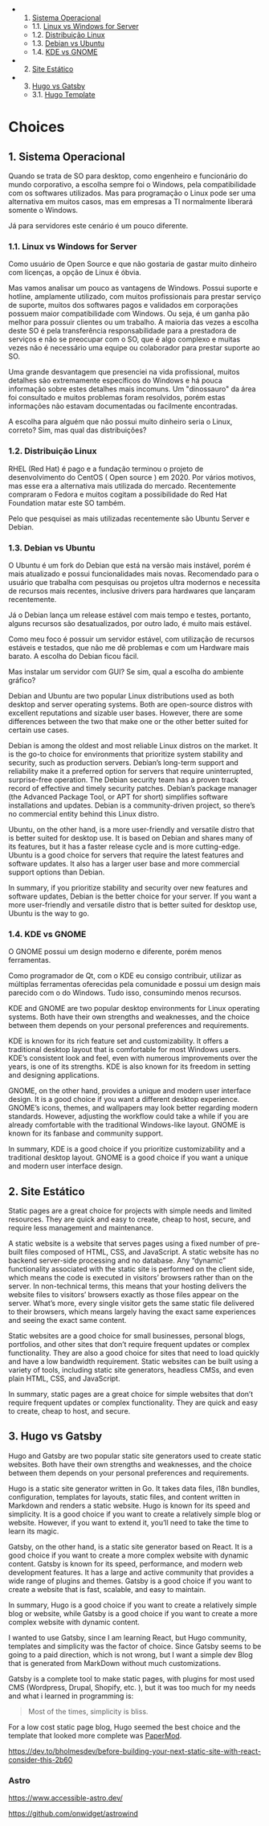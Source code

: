 <!-- vscode-markdown-toc -->
* 1. [Sistema Operacional](#SistemaOperacional)
	* 1.1. [Linux vs Windows for Server](#LinuxvsWindowsforServer)
	* 1.2. [Distribuição Linux](#DistribuioLinux)
	* 1.3. [Debian vs Ubuntu](#DebianvsUbuntu)
	* 1.4. [KDE vs GNOME](#KDEvsGNOME)
* 2. [Site Estático](#SiteEsttico)
* 3. [Hugo vs Gatsby](#HugovsGatsby)
	* 3.1. [Hugo Template](#HugoTemplate)

<!-- vscode-markdown-toc-config
	numbering=true
	autoSave=true
	/vscode-markdown-toc-config -->
<!-- /vscode-markdown-toc -->

# Choices

##  1. <a name='SistemaOperacional'></a>Sistema Operacional

Quando se trata de SO para desktop, como engenheiro e funcionário do mundo corporativo, a escolha sempre foi o Windows, pela compatibilidade com os softwares utilizados. Mas para programação o Linux pode ser uma alternativa em muitos casos, mas em empresas a TI normalmente liberará somente o Windows.

Já para servidores este cenário é um pouco diferente.

###  1.1. <a name='LinuxvsWindowsforServer'></a>Linux vs Windows for Server

Como usuário de Open Source e que não gostaria de gastar muito dinheiro com licenças, a opção de Linux é óbvia.

Mas vamos analisar um pouco as vantagens de Windows. Possui suporte e hotline, amplamente utilizado, com muitos profissionais para prestar serviço de suporte, muitos dos softwares pagos e validados em corporações possuem maior compatibilidade com Windows. Ou seja, é um ganha pão melhor para possuir clientes ou um trabalho. A maioria das vezes a escolha deste SO é pela transferência responsabilidade para a prestadora de serviços e não se preocupar com o SO, que é algo complexo e muitas vezes não é necessário uma equipe ou colaborador para prestar suporte ao SO.

Uma grande desvantagem que presenciei na vida profissional, muitos detalhes são extremamente específicos do Windows e há pouca informação sobre estes detalhes mais incomuns. Um "dinossauro" da área foi consultado e muitos problemas foram resolvidos, porém estas informações não estavam documentadas ou facilmente encontradas.

A escolha para alguém que não possui muito dinheiro seria o Linux,  correto? Sim, mas qual das distribuições?

###  1.2. <a name='DistribuioLinux'></a>Distribuição Linux

RHEL (Red Hat) é pago e a fundação terminou o projeto de desenvolvimento do CentOS ( Open source ) em 2020. Por vários motivos, mas esse era a alternativa mais utilizada do mercado. Recentemente compraram o Fedora e muitos cogitam a possibilidade do Red Hat Foundation matar este SO também.

Pelo que pesquisei as mais utilizadas recentemente são Ubuntu Server e Debian.

###  1.3. <a name='DebianvsUbuntu'></a>Debian vs Ubuntu

O Ubuntu é um fork do Debian que está na versão mais instável, porém é mais atualizado e possui funcionalidades mais novas. Recomendado para o usuário que trabalha com pesquisas ou projetos ultra modernos e necessita de recursos mais recentes, inclusive drivers para hardwares que lançaram recentemente.

Já o Debian lança um release estável com mais tempo e testes, portanto, alguns recursos são desatualizados, por outro lado, é muito mais estável.

Como meu foco é possuir um servidor estável, com utilização de recursos estáveis e testados, que não me dê problemas e com um Hardware mais barato. A escolha do Debian ficou fácil.

Mas instalar um servidor com GUI? Se sim, qual a escolha do ambiente gráfico?

Debian and Ubuntu are two popular Linux distributions used as both desktop and server operating systems. Both are open-source distros with excellent reputations and sizable user bases. However, there are some differences between the two that make one or the other better suited for certain use cases.

Debian is among the oldest and most reliable Linux distros on the market. It is the go-to choice for environments that prioritize system stability and security, such as production servers. Debian’s long-term support and reliability make it a preferred option for servers that require uninterrupted, surprise-free operation. The Debian security team has a proven track record of effective and timely security patches. Debian’s package manager (the Advanced Package Tool, or APT for short) simplifies software installations and updates. Debian is a community-driven project, so there’s no commercial entity behind this Linux distro.

Ubuntu, on the other hand, is a more user-friendly and versatile distro that is better suited for desktop use. It is based on Debian and shares many of its features, but it has a faster release cycle and is more cutting-edge. Ubuntu is a good choice for servers that require the latest features and software updates. It also has a larger user base and more commercial support options than Debian.

In summary, if you prioritize stability and security over new features and software updates, Debian is the better choice for your server. If you want a more user-friendly and versatile distro that is better suited for desktop use, Ubuntu is the way to go.

###  1.4. <a name='KDEvsGNOME'></a>KDE vs GNOME

O GNOME possui um design moderno e diferente, porém menos ferramentas.

Como programador de Qt, com o KDE eu consigo contribuir, utilizar as múltiplas ferramentas oferecidas pela comunidade e possui um design mais parecido com o do Windows. Tudo isso, consumindo menos recursos.

KDE and GNOME are two popular desktop environments for Linux operating systems. Both have their own strengths and weaknesses, and the choice between them depends on your personal preferences and requirements.

KDE is known for its rich feature set and customizability. It offers a traditional desktop layout that is comfortable for most Windows users. KDE’s consistent look and feel, even with numerous improvements over the years, is one of its strengths. KDE is also known for its freedom in setting and designing applications.

GNOME, on the other hand, provides a unique and modern user interface design. It is a good choice if you want a different desktop experience. GNOME’s icons, themes, and wallpapers may look better regarding modern standards. However, adjusting the workflow could take a while if you are already comfortable with the traditional Windows-like layout. GNOME is known for its fanbase and community support.

In summary, KDE is a good choice if you prioritize customizability and a traditional desktop layout. GNOME is a good choice if you want a unique and modern user interface design.

##  2. <a name='SiteEsttico'></a>Site Estático

Static pages are a great choice for projects with simple needs and limited resources. They are quick and easy to create, cheap to host, secure, and require less management and maintenance.

A static website is a website that serves pages using a fixed number of pre-built files composed of HTML, CSS, and JavaScript. A static website has no backend server-side processing and no database. Any “dynamic” functionality associated with the static site is performed on the client side, which means the code is executed in visitors’ browsers rather than on the server. In non-technical terms, this means that your hosting delivers the website files to visitors’ browsers exactly as those files appear on the server. What’s more, every single visitor gets the same static file delivered to their browsers, which means largely having the exact same experiences and seeing the exact same content.

Static websites are a good choice for small businesses, personal blogs, portfolios, and other sites that don’t require frequent updates or complex functionality. They are also a good choice for sites that need to load quickly and have a low bandwidth requirement. Static websites can be built using a variety of tools, including static site generators, headless CMSs, and even plain HTML, CSS, and JavaScript.

In summary, static pages are a great choice for simple websites that don’t require frequent updates or complex functionality. They are quick and easy to create, cheap to host, and secure.

##  3. <a name='HugovsGatsby'></a>Hugo vs Gatsby

Hugo and Gatsby are two popular static site generators used to create static websites. Both have their own strengths and weaknesses, and the choice between them depends on your personal preferences and requirements.

Hugo is a static site generator written in Go. It takes data files, i18n bundles, configuration, templates for layouts, static files, and content written in Markdown and renders a static website. Hugo is known for its speed and simplicity. It is a good choice if you want to create a relatively simple blog or website. However, if you want to extend it, you’ll need to take the time to learn its magic.

Gatsby, on the other hand, is a static site generator based on React. It is a good choice if you want to create a more complex website with dynamic content. Gatsby is known for its speed, performance, and modern web development features. It has a large and active community that provides a wide range of plugins and themes. Gatsby is a good choice if you want to create a website that is fast, scalable, and easy to maintain.

In summary, Hugo is a good choice if you want to create a relatively simple blog or website, while Gatsby is a good choice if you want to create a more complex website with dynamic content.

I wanted to use Gatsby, since I am learning React, but Hugo community, templates and simplicity was the factor of choice. Since Gatsby seems to be going to a paid direction, which is not wrong, but I want a simple dev Blog that is generated from MarkDown without much customizations.

Gatsby is a complete tool to make static pages, with plugins for most used CMS (Wordpress, Drupal, Shopify, etc. ), but it was too much for my needs and what i learned in programming is:

> Most of the times, simplicity is bliss.

For a low cost static page blog, Hugo seemed the best choice and the template that looked more complete was [PaperMod](https://github.com/adityatelange/hugo-PaperMod).



https://dev.to/bholmesdev/before-building-your-next-static-site-with-react-consider-this-2b60

### Astro

https://www.accessible-astro.dev/

https://github.com/onwidget/astrowind